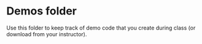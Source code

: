 # Demos folder
Use this folder to keep track of demo code that you create during class (or download from your instructor).

